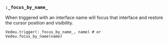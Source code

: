 ### `:_focus_by_name_`
When triggered with an interface name will focus that interface and
restore the cursor position and visibility.

    Vedeu.trigger(:_focus_by_name_, name) # or
    Vedeu.focus_by_name(name)
